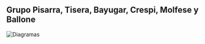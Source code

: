 ## Grupo Pisarra, Tisera, Bayugar, Crespi, Molfese y Ballone ##

![Diagramas](https://ibb.co/k6KXcG6)

